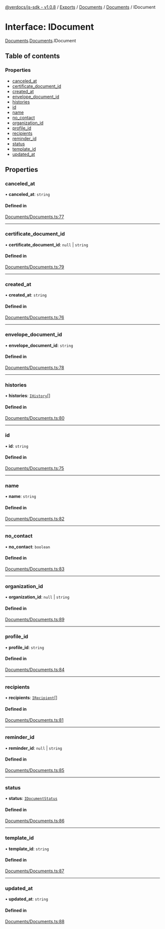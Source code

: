 [@verdocs/js-sdk - v1.0.8](../README.md) / [Exports](../modules.md) / [Documents](../modules/Documents.md) / [Documents](../modules/Documents.Documents-1.md) / IDocument

# Interface: IDocument

[Documents](../modules/Documents.md).[Documents](../modules/Documents.Documents-1.md).IDocument

## Table of contents

### Properties

- [canceled_at](Documents.Documents-1.IDocument.md#canceled_at)
- [certificate_document_id](Documents.Documents-1.IDocument.md#certificate_document_id)
- [created_at](Documents.Documents-1.IDocument.md#created_at)
- [envelope_document_id](Documents.Documents-1.IDocument.md#envelope_document_id)
- [histories](Documents.Documents-1.IDocument.md#histories)
- [id](Documents.Documents-1.IDocument.md#id)
- [name](Documents.Documents-1.IDocument.md#name)
- [no_contact](Documents.Documents-1.IDocument.md#no_contact)
- [organization_id](Documents.Documents-1.IDocument.md#organization_id)
- [profile_id](Documents.Documents-1.IDocument.md#profile_id)
- [recipients](Documents.Documents-1.IDocument.md#recipients)
- [reminder_id](Documents.Documents-1.IDocument.md#reminder_id)
- [status](Documents.Documents-1.IDocument.md#status)
- [template_id](Documents.Documents-1.IDocument.md#template_id)
- [updated_at](Documents.Documents-1.IDocument.md#updated_at)

## Properties

### canceled\_at

• **canceled\_at**: `string`

#### Defined in

[Documents/Documents.ts:77](https://github.com/Verdocs/js-sdk/blob/main/src/Documents/Documents.ts#L77)

___

### certificate\_document\_id

• **certificate\_document\_id**: ``null`` \| `string`

#### Defined in

[Documents/Documents.ts:79](https://github.com/Verdocs/js-sdk/blob/main/src/Documents/Documents.ts#L79)

___

### created\_at

• **created\_at**: `string`

#### Defined in

[Documents/Documents.ts:76](https://github.com/Verdocs/js-sdk/blob/main/src/Documents/Documents.ts#L76)

___

### envelope\_document\_id

• **envelope\_document\_id**: `string`

#### Defined in

[Documents/Documents.ts:78](https://github.com/Verdocs/js-sdk/blob/main/src/Documents/Documents.ts#L78)

___

### histories

• **histories**: [`IHistory`](Documents.Documents-1.IHistory.md)[]

#### Defined in

[Documents/Documents.ts:80](https://github.com/Verdocs/js-sdk/blob/main/src/Documents/Documents.ts#L80)

___

### id

• **id**: `string`

#### Defined in

[Documents/Documents.ts:75](https://github.com/Verdocs/js-sdk/blob/main/src/Documents/Documents.ts#L75)

___

### name

• **name**: `string`

#### Defined in

[Documents/Documents.ts:82](https://github.com/Verdocs/js-sdk/blob/main/src/Documents/Documents.ts#L82)

___

### no\_contact

• **no\_contact**: `boolean`

#### Defined in

[Documents/Documents.ts:83](https://github.com/Verdocs/js-sdk/blob/main/src/Documents/Documents.ts#L83)

___

### organization\_id

• **organization\_id**: ``null`` \| `string`

#### Defined in

[Documents/Documents.ts:89](https://github.com/Verdocs/js-sdk/blob/main/src/Documents/Documents.ts#L89)

___

### profile\_id

• **profile\_id**: `string`

#### Defined in

[Documents/Documents.ts:84](https://github.com/Verdocs/js-sdk/blob/main/src/Documents/Documents.ts#L84)

___

### recipients

• **recipients**: [`IRecipient`](Documents.Documents-1.IRecipient.md)[]

#### Defined in

[Documents/Documents.ts:81](https://github.com/Verdocs/js-sdk/blob/main/src/Documents/Documents.ts#L81)

___

### reminder\_id

• **reminder\_id**: ``null`` \| `string`

#### Defined in

[Documents/Documents.ts:85](https://github.com/Verdocs/js-sdk/blob/main/src/Documents/Documents.ts#L85)

___

### status

• **status**: [`IDocumentStatus`](../modules/Documents.Documents-1.md#idocumentstatus)

#### Defined in

[Documents/Documents.ts:86](https://github.com/Verdocs/js-sdk/blob/main/src/Documents/Documents.ts#L86)

___

### template\_id

• **template\_id**: `string`

#### Defined in

[Documents/Documents.ts:87](https://github.com/Verdocs/js-sdk/blob/main/src/Documents/Documents.ts#L87)

___

### updated\_at

• **updated\_at**: `string`

#### Defined in

[Documents/Documents.ts:88](https://github.com/Verdocs/js-sdk/blob/main/src/Documents/Documents.ts#L88)
